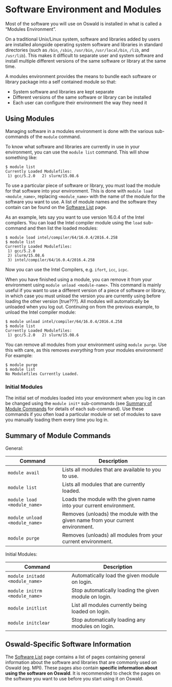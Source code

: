 # Software Environment and Modules

Most of the software you will use on Oswald is installed in what is called a “Modules Environment”.

On a traditional Unix/Linux system, software and libraries added by users are installed alongside operating system software and libraries in standard directories (such as `/bin`, `/sbin`, `/usr/bin`, `/usr/local/bin`, `/lib`, and `/usr/lib`). This makes it difficult to separate user and system software and install multiple different versions of the same software or library at the same time.

A modules environment provides the means to bundle each software or library package into a self contained module so that:

- System software and libraries are kept separate
- Different versions of the same software or library can be installed
- Each user can configure their environment the way they need it

## Using Modules

Managing software in a modules environment is done with the various sub-commands of the `module` command.

To know what software and libraries are currently in use in your environment, you can use the `module list` command. This will show something like:
```
$ module list
Currently Loaded Modulefiles:
 1) gcc/5.2.0   2) slurm/15.08.6
```

To use a particular piece of software or library, you must load the module for that software into your environment. This is done with `module load <module_name>`, replacing `<module_name>` with the name of the module for the software you want to use. A list of module names and the software they contain can be found on the [Software List](/software/software-list) page.

As an example, lets say you want to use version 16.0.4 of the Intel compilers. You can load the Intel compiler module using the `load` sub-command and then list the loaded modules:

```
$ module load intel/compiler/64/16.0.4/2016.4.258
$ module list
Currently Loaded Modulefiles:
 1) gcc/5.2.0
 2) slurm/15.08.6
 3) intel/compiler/64/16.0.4/2016.4.258
```

Now you can use the Intel Compilers, e.g. `ifort`, `icc`, `icpc`.

When you have finished using a module, you can remove it from your environment using `module unload <module-name>`. This command is mainly useful if you want to use a different version of a piece of software or library, in which case you must unload the version you are currently using before loading the other version [true???]. All modules will automatically be unloaded when you log out. Continuing on from the previous example, to unload the Intel compiler module:

```
$ module unload intel/compiler/64/16.0.4/2016.4.258
$ module list
Currently Loaded Modulefiles:
 1) gcc/5.2.0   2) slurm/15.08.6
```

You can remove all modules from your environment using `module purge`. Use this with care, as this removes *everything* from your modules environment! For example:

```
$ module purge
$ module list
No Modulefiles Currently Loaded.
```

### Initial Modules

The initial set of modules loaded into your environment when you log in can be changed using the `module init*` sub-commands (see [Summary of Module Commands](#summary-of-module-commands) for details of each sub-command). Use these commands if you often load a particular module or set of modules to save you manually loading them every time you log in.

## Summary of Module Commands

General:

| Command                       | Description                                                                     |
|-------------------------------|---------------------------------------------------------------------------------|
| `module avail`                | Lists all modules that are available to you to use.                             |
| `module list`                 | Lists all modules that are currently loaded.                                    |
| `module load <module_name>`   | Loads the module with the given name into your current environment.             |
| `module unload <module_name>` | Removes (unloads) the module with the given name from your current environment. |
| `module purge`                | Removes (unloads) all modules from your current environment.                    |

Initial Modules:

| Command                        | Description                                           |
|--------------------------------|-------------------------------------------------------|
| `module initadd <module_name>` | Automatically load the given module on login.         |
| `module initrm <module_name>`  | Stop automatically loading the given module on login. |
| `module initlist`              | List all modules currently being loaded on login.     |
| `module initclear`             | Stop automatically loading any modules on login.      |

## Oswald-Specific Software Information

The [Software List](/software/software-list) page contains a list of pages containing general information about the software and libraries that are commonly used on Oswald (eg. MPI). These pages also contain **specific information about using the software on Oswald**. It is recommended to check the pages on the software you want to use before you start using it on Oswald.
